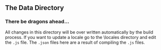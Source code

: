 ﻿## The Data Directory


### There be dragons ahead...

All changes in this directory will be
over written automatically by the build
process. If you want to update a locale
go to the \locales directory and edit
the `.js` file. The `.json` files here
are a result of compiling the `.js` files.